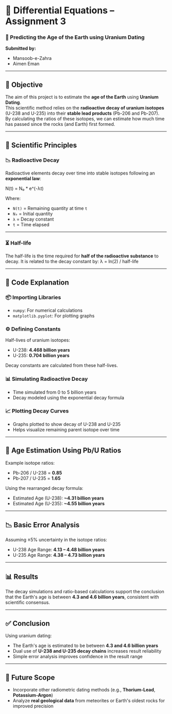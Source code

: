 # 📘 Differential Equations – Assignment 3  
### 🧪 Predicting the Age of the Earth using Uranium Dating

**Submitted by:**  
- Mansoob-e-Zahra  
- Aimen Eman

---

## 🎯 Objective

The aim of this project is to estimate the **age of the Earth** using **Uranium Dating**.  
This scientific method relies on the **radioactive decay of uranium isotopes** (U-238 and U-235) into their **stable lead products** (Pb-206 and Pb-207).  
By calculating the ratios of these isotopes, we can estimate how much time has passed since the rocks (and Earth) first formed.

---

## 🔬 Scientific Principles

### 📉 Radioactive Decay

Radioactive elements decay over time into stable isotopes following an **exponential law**:

N(t) = N₀ * e^(-λt)


Where:
- `N(t)` = Remaining quantity at time `t`  
- `N₀` = Initial quantity  
- `λ` = Decay constant  
- `t` = Time elapsed

---

### ⏳ Half-life

The half-life is the time required for **half of the radioactive substance** to decay. It is related to the decay constant by:
λ = ln(2) / half-life

---

## 🧾 Code Explanation

### 📦 Importing Libraries
- `numpy`: For numerical calculations  
- `matplotlib.pyplot`: For plotting graphs

### ⚙️ Defining Constants
Half-lives of uranium isotopes:
- U-238: **4.468 billion years**
- U-235: **0.704 billion years**

Decay constants are calculated from these half-lives.

### 📊 Simulating Radioactive Decay
- Time simulated from 0 to 5 billion years
- Decay modeled using the exponential decay formula

### 📈 Plotting Decay Curves
- Graphs plotted to show decay of U-238 and U-235  
- Helps visualize remaining parent isotope over time

---

## 🧮 Age Estimation Using Pb/U Ratios

Example isotope ratios:
- Pb-206 / U-238 = **0.85**
- Pb-207 / U-235 = **1.65**

Using the rearranged decay formula:

- Estimated Age (U-238): **~4.31 billion years**  
- Estimated Age (U-235): **~4.55 billion years**

---

## 📉 Basic Error Analysis

Assuming ±5% uncertainty in the isotope ratios:

- U-238 Age Range: **4.13 – 4.48 billion years**  
- U-235 Age Range: **4.38 – 4.73 billion years**

---

## 📊 Results

The decay simulations and ratio-based calculations support the conclusion that the Earth's age is between **4.3 and 4.6 billion years**, consistent with scientific consensus.

---

## ✅ Conclusion

Using uranium dating:
- The Earth's age is estimated to be between **4.3 and 4.6 billion years**
- Dual use of **U-238 and U-235 decay chains** increases result reliability
- Simple error analysis improves confidence in the result range

---

## 🔭 Future Scope

- Incorporate other radiometric dating methods (e.g., **Thorium-Lead**, **Potassium-Argon**)  
- Analyze **real geological data** from meteorites or Earth's oldest rocks for improved precision  

